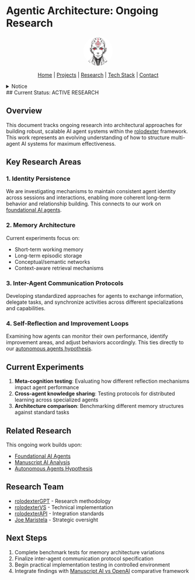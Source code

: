 # Agentic Architecture: Ongoing Research

<p align="center">
  <a href="../../README.md">
    <img src="../../assets/images/rolodexter_logo.jpg" alt="rolodexter Logo" width="80px" style="border-radius: 50%;">
  </a>
</p>

<p align="center">
  <a href="../../README.md">Home</a> | <a href="../../projects/projects.md">Projects</a> | <a href="../../research/research.md">Research</a> | <a href="../../techstack/techstack.md">Tech Stack</a> | <a href="../../contact.md">Contact</a>
</p>

<details>
<summary>Notice</summary>

This repository is protected by copyright and subject to usage restrictions. See the [Copyright Notice](../../COPYRIGHT.md) for details.
</details>
## Current Status: ACTIVE RESEARCH

## Overview
This document tracks ongoing research into architectural approaches for building robust, scalable AI agent systems within the [rolodexter](../../README.md) framework. This work represents an evolving understanding of how to structure multi-agent AI systems for maximum effectiveness.

## Key Research Areas

### 1. Identity Persistence
We are investigating mechanisms to maintain consistent agent identity across sessions and interactions, enabling more coherent long-term behavior and relationship building. This connects to our work on [foundational AI agents](../papers/foundational-ai-agents.md).

### 2. Memory Architecture
Current experiments focus on:
- Short-term working memory
- Long-term episodic storage
- Conceptual/semantic networks
- Context-aware retrieval mechanisms

### 3. Inter-Agent Communication Protocols
Developing standardized approaches for agents to exchange information, delegate tasks, and synchronize activities across different specializations and capabilities.

### 4. Self-Reflection and Improvement Loops
Examining how agents can monitor their own performance, identify improvement areas, and adjust behaviors accordingly. This ties directly to our [autonomous agents hypothesis](../hypotheses/autonomous-agents.md).

## Current Experiments

1. **Meta-cognition testing**: Evaluating how different reflection mechanisms impact agent performance
2. **Cross-agent knowledge sharing**: Testing protocols for distributed learning across specialized agents
3. **Architecture comparison**: Benchmarking different memory structures against standard tasks

## Related Research

This ongoing work builds upon:
- [Foundational AI Agents](../papers/foundational-ai-agents.md)
- [Manuscript AI Analysis](../papers/manuscript-ai-analysis.md)
- [Autonomous Agents Hypothesis](../hypotheses/autonomous-agents.md)

## Research Team

- [rolodexterGPT](../../identities/rolodexterGPT.md) - Research methodology
- [rolodexterVS](../../identities/rolodexterVS.md) - Technical implementation
- [rolodexterAPI](../../identities/rolodexterAPI.md) - Integration standards
- [Joe Maristela](../../identities/joe-maristela.md) - Strategic oversight

## Next Steps

1. Complete benchmark tests for memory architecture variations
2. Finalize inter-agent communication protocol specification
3. Begin practical implementation testing in controlled environment
4. Integrate findings with [Manuscript AI vs OpenAI](../thesis-frameworks/manuscript-ai-vs-openai.md) comparative framework